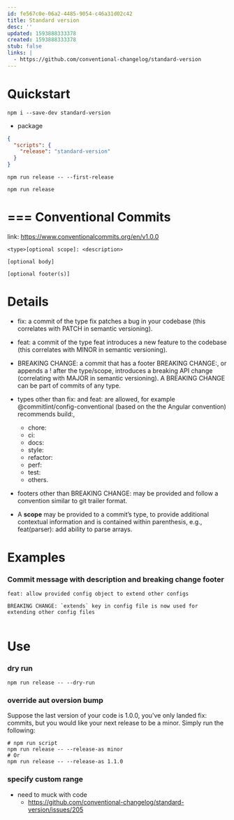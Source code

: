 ```yaml
---
id: fe567c0e-06a2-4485-9054-c46a31d02c42
title: Standard version
desc: ''
updated: 1593888333378
created: 1593888333378
stub: false
links: |
  - https://github.com/conventional-changelog/standard-version
---
```



# Quickstart

```
npm i --save-dev standard-version
```

- package
```json
{
  "scripts": {
    "release": "standard-version"
  }
}
```

```
npm run release -- --first-release

npm run release

```

# === Conventional Commits
link: https://www.conventionalcommits.org/en/v1.0.0

```
<type>[optional scope]: <description>

[optional body]

[optional footer(s)]
```

# Details
- fix: a commit of the type fix patches a bug in your codebase (this correlates with PATCH in semantic versioning).
- feat: a commit of the type feat introduces a new feature to the codebase (this correlates with MINOR in semantic versioning).
- BREAKING CHANGE: a commit that has a footer BREAKING CHANGE:, or appends a ! after the type/scope, introduces a breaking API change (correlating with MAJOR in semantic versioning). A BREAKING CHANGE can be part of commits of any type.
- types other than fix: and feat: are allowed, for example @commitlint/config-conventional (based on the the Angular convention) recommends build:, 
    - chore:
    - ci:
    - docs:
    - style:
    - refactor:
    - perf:
    - test:
    - others.
- footers other than BREAKING CHANGE: <description> may be provided and follow a convention similar to git trailer format.

- A **scope** may be provided to a commit’s type, to provide additional contextual information and is contained within parenthesis, e.g., feat(parser): add ability to parse arrays.

# Examples

### Commit message with description and breaking change footer

```
feat: allow provided config object to extend other configs

BREAKING CHANGE: `extends` key in config file is now used for extending other config files


```

# Use

### dry run

```
npm run release -- --dry-run
```

### override aut oversion bump

Suppose the last version of your code is 1.0.0, you've only landed fix: commits, but you would like your next release to be a minor. Simply run the following:


```
# npm run script
npm run release -- --release-as minor
# Or
npm run release -- --release-as 1.1.0

```


### specify custom range
- need to muck with code
  - https://github.com/conventional-changelog/standard-version/issues/205
